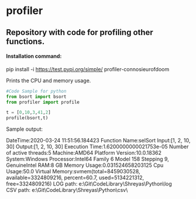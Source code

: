 # profiler
## Repository with code for profiling other functions.

#### Installation command:
pip install -i https://test.pypi.org/simple/ profiler-connosieurofdoom 


Prints the CPU and memory usage.

~~~python
#Code Sample for python
from bsort import bsort
from profiler import profile

t = [0,10,3,41,2]
profile(bsort,t)


~~~
Sample output:

DateTime:2020-03-24 11:51:56.184423
Function Name:selSort
Input:[1, 2, 10, 30]
Output:[1, 2, 10, 30]
Execution Time:1.6200000000021753e-05
Number of active threads:5
Machine:AMD64
Platform Version:10.0.18362
System:Windows
Processor:Intel64 Family 6 Model 158 Stepping 9, GenuineIntel
RAM:8 GB
Memory Usage:0.031524658203125
Cpu Usage:50.0
Virtual Memory:svmem(total=8459030528, available=3324809216, percent=60.7, used=5134221312, free=3324809216)
LOG path: e:\Git\CodeLibrary\Shreyas\Python\log\
CSV path: e:\Git\CodeLibrary\Shreyas\Python\csv\